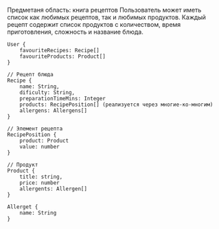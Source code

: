 Предметаня область: книга рецептов
Пользователь может иметь список как любимых рецептов, так и любимых продуктов.
Каждый рецепт содержит список продуктов с количеством, время приготовления, сложность и название блюда.


```
User {
    favouriteRecipes: Recipe[]
    favouriteProducts: Product[]
}
```

```
// Рецепт блюда
Recipe {
    name: String,
    dificulty: String,
    preparationTimeMins: Integer
    products: RecipePosition[] (реализуется через многие-ко-многим)
    allergens: Allergens[]
}
```

```
// Элемент рецепта
RecipePosition {
    product: Product
    value: number
}
```

```
// Продукт
Product {
    title: string,
    price: number
    allergents: Allergen[]
}
```

```
Allerget {
    name: String
}
```